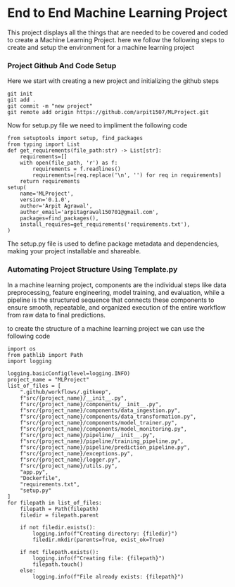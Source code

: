 # End to End Machine Learning Project

This project displays all the things that are needed to be covered and coded to create a Machine Learning Project. here we follow the following steps to create and setup the environment for a machine learning project

### Project Github And Code Setup

Here we start with creating a new project and initializing the github steps
```
git init
git add .
git commit -m "new project"
git remote add origin https://github.com/arpit1507/MLProject.git 
```

Now for setup.py file we need to impliment the following code
```
from setuptools import setup, find_packages
from typing import List
def get_requirements(file_path:str) -> List[str]:
    requirements=[]
    with open(file_path, 'r') as f:
        requirements = f.readlines()
        requirements=[req.replace('\n', '') for req in requirements]
    return requirements
setup(
    name='MLProject',
    version='0.1.0',
    author='Arpit Agrawal',
    author_email='arpitagrawal150701@gmail.com',
    packages=find_packages(),
    install_requires=get_requirements('requirements.txt'),
)
```
The setup.py file is used to define package metadata and dependencies, making your project installable and shareable.

### Automating Project Structure Using Template.py
In a machine learning project, components are the individual steps like data preprocessing, feature engineering, model training, and evaluation, while a pipeline is the structured sequence that connects these components to ensure smooth, repeatable, and organized execution of the entire workflow from raw data to final predictions.

to create the structure of a machine learning project we can use the following code
```
import os
from pathlib import Path
import logging

logging.basicConfig(level=logging.INFO)
project_name = "MLProject"
list_of_files = [
    ".github/workflows/.gitkeep",
    f"src/{project_name}/__init__.py",
    f"src/{project_name}/components/__init__.py",
    f"src/{project_name}/components/data_ingestion.py",
    f"src/{project_name}/components/data_transformation.py",
    f"src/{project_name}/components/model_trainer.py",
    f"src/{project_name}/components/model_monitoring.py",
    f"src/{project_name}/pipeline/__init__.py",
    f"src/{project_name}/pipeline/training_pipeline.py",
    f"src/{project_name}/pipeline/prediction_pipeline.py",
    f"src/{project_name}/exceptions.py",
    f"src/{project_name}/logger.py",
    f"src/{project_name}/utils.py",
    "app.py",
    "Dockerfile",
    "requirements.txt",
    "setup.py"
]
for filepath in list_of_files:
    filepath = Path(filepath)
    filedir = filepath.parent

    if not filedir.exists():
        logging.info(f"Creating directory: {filedir}")
        filedir.mkdir(parents=True, exist_ok=True)

    if not filepath.exists():
        logging.info(f"Creating file: {filepath}")
        filepath.touch()
    else:
        logging.info(f"File already exists: {filepath}")
```